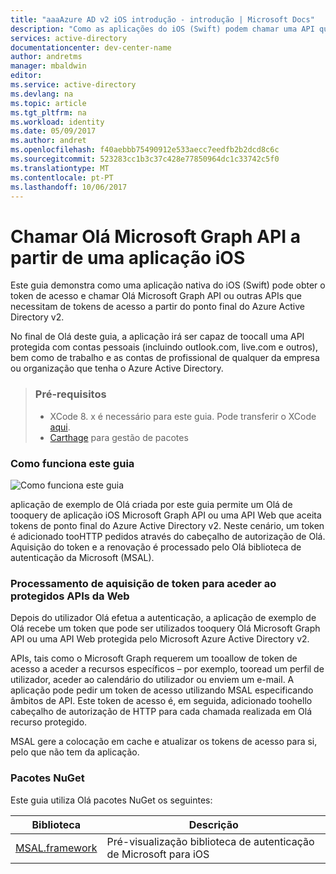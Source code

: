 ```yaml
---
title: "aaaAzure AD v2 iOS introdução - introdução | Microsoft Docs"
description: "Como as aplicações do iOS (Swift) podem chamar uma API que necessitam de tokens de acesso ao ponto final do Azure Active Directory v2"
services: active-directory
documentationcenter: dev-center-name
author: andretms
manager: mbaldwin
editor: 
ms.service: active-directory
ms.devlang: na
ms.topic: article
ms.tgt_pltfrm: na
ms.workload: identity
ms.date: 05/09/2017
ms.author: andret
ms.openlocfilehash: f40aebbb75490912e533aecc7eedfb2b2dcd8c6c
ms.sourcegitcommit: 523283cc1b3c37c428e77850964dc1c33742c5f0
ms.translationtype: MT
ms.contentlocale: pt-PT
ms.lasthandoff: 10/06/2017
---
```

# <a name="call-hello-microsoft-graph-api-from-an-ios-app"></a>Chamar Olá Microsoft Graph API a partir de uma aplicação iOS

Este guia demonstra como uma aplicação nativa do iOS (Swift) pode obter o token de acesso e chamar Olá Microsoft Graph API ou outras APIs que necessitam de tokens de acesso a partir do ponto final do Azure Active Directory v2.

No final de Olá deste guia, a aplicação irá ser capaz de toocall uma API protegida com contas pessoais (incluindo outlook.com, live.com e outros), bem como de trabalho e as contas de profissional de qualquer da empresa ou organização que tenha o Azure Active Directory.

> ### <a name="pre-requisites"></a>Pré-requisitos
> - XCode 8. x é necessário para este guia. Pode transferir o XCode [aqui](https://geo.itunes.apple.com/us/app/xcode/id497799835?mt=12 "XCode transferir URL").
> - [Carthage](https://github.com/Carthage/Carthage) para gestão de pacotes

### <a name="how-this-guide-works"></a>Como funciona este guia

![Como funciona este guia](media/active-directory-mobileanddesktopapp-ios-introduction/iosintro.png)

aplicação de exemplo de Olá criada por este guia permite um Olá de tooquery de aplicação iOS Microsoft Graph API ou uma API Web que aceita tokens de ponto final do Azure Active Directory v2. Neste cenário, um token é adicionado tooHTTP pedidos através do cabeçalho de autorização de Olá. Aquisição do token e a renovação é processado pelo Olá biblioteca de autenticação da Microsoft (MSAL).


### <a name="handling-token-acquisition-for-accessing-protected-web-apis"></a>Processamento de aquisição de token para aceder ao protegidos APIs da Web

Depois do utilizador Olá efetua a autenticação, a aplicação de exemplo de Olá recebe um token que pode ser utilizados tooquery Olá Microsoft Graph API ou uma API Web protegida pelo Microsoft Azure Active Directory v2.

APIs, tais como o Microsoft Graph requerem um tooallow de token de acesso a aceder a recursos específicos – por exemplo, tooread um perfil de utilizador, aceder ao calendário do utilizador ou enviem um e-mail. A aplicação pode pedir um token de acesso utilizando MSAL especificando âmbitos de API. Este token de acesso é, em seguida, adicionado toohello cabeçalho de autorização de HTTP para cada chamada realizada em Olá recurso protegido.

MSAL gere a colocação em cache e atualizar os tokens de acesso para si, pelo que não tem da aplicação.


### <a name="nuget-packages"></a>Pacotes NuGet

Este guia utiliza Olá pacotes NuGet os seguintes:

|Biblioteca|Descrição|
|---|---|
|[MSAL.framework](https://github.com/AzureAD/microsoft-authentication-library-for-objc)|Pré-visualização biblioteca de autenticação de Microsoft para iOS|

